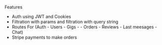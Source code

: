 Features
- Auth using JWT and Cookies
- Filtration with params and filtration with query string
- Routes For (Auth - Users  - Gigs -  - Orders - Reviews - Last meesages - Chat)
- Stripe payments to make orders
